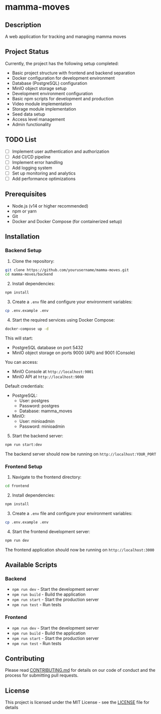 # mamma-moves

## Description
A web application for tracking and managing mamma moves

## Project Status
Currently, the project has the following setup completed:
- Basic project structure with frontend and backend separation
- Docker configuration for development environment
- Database (PostgreSQL) configuration
- MinIO object storage setup
- Development environment configuration
- Basic npm scripts for development and production
- Video module implementation
- Storage module implementation
- Seed data setup
- Access level management
- Admin functionality

## TODO List
- [ ] Implement user authentication and authorization
- [ ] Add CI/CD pipeline
- [ ] Implement error handling
- [ ] Add logging system
- [ ] Set up monitoring and analytics
- [ ] Add performance optimizations

## Prerequisites
- Node.js (v14 or higher recommended)
- npm or yarn
- Git
- Docker and Docker Compose (for containerized setup)

## Installation

### Backend Setup

1. Clone the repository:
```bash
git clone https://github.com/yourusername/mamma-moves.git
cd mamma-moves/backend
```

2. Install dependencies:
```bash
npm install
```

3. Create a `.env` file and configure your environment variables:
```bash
cp .env.example .env
```

4. Start the required services using Docker Compose:
```bash
docker-compose up -d
```
This will start:
- PostgreSQL database on port 5432
- MinIO object storage on ports 9000 (API) and 9001 (Console)

You can access:
- MinIO Console at `http://localhost:9001`
- MinIO API at `http://localhost:9000`

Default credentials:
- PostgreSQL: 
  - User: postgres
  - Password: postgres
  - Database: mamma_moves
- MinIO:
  - User: minioadmin
  - Password: minioadmin

5. Start the backend server:
```bash
npm run start:dev
```

The backend server should now be running on `http://localhost:YOUR_PORT`

### Frontend Setup
1. Navigate to the frontend directory:
```bash
cd frontend
```

2. Install dependencies:
```bash
npm install
```

3. Create a `.env` file and configure your environment variables:
```bash
cp .env.example .env
```

4. Start the frontend development server:
```bash
npm run dev
```

The frontend application should now be running on `http://localhost:3000`

## Available Scripts

### Backend
- `npm run dev` - Start the development server
- `npm run build` - Build the application
- `npm run start` - Start the production server
- `npm run test` - Run tests

### Frontend
- `npm run dev` - Start the development server
- `npm run build` - Build the application
- `npm run start` - Start the production server
- `npm run test` - Run tests

## Contributing
Please read [CONTRIBUTING.md](CONTRIBUTING.md) for details on our code of conduct and the process for submitting pull requests.

## License
This project is licensed under the MIT License - see the [LICENSE](LICENSE) file for details
